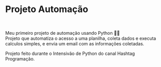 <h1> Projeto Automação </h1>
<br>
<p> Meu primeiro projeto de automação usando Python 👨‍💻 <br>
  Projeto que automatiza o acesso a uma planilha, coleta dados e executa calculos simples, e envia um email com as informações coletadas. <br>
  
  Projeto feito durante o Intensivão de Python do canal Hashtag Programação.</p>
  
  
